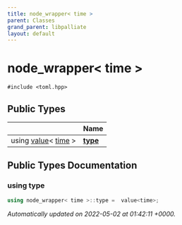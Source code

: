 ```yaml
---
title: node_wrapper< time >
parent: Classes
grand_parent: libpalliate
layout: default
---
```


# node_wrapper< time >






`#include <toml.hpp>`

## Public Types

|                | Name           |
| -------------- | -------------- |
| using [value](/libpalliate/generated/Classes/classvalue)< [time](/libpalliate/generated/Classes/structtime) > | **[type](/libpalliate/generated/Classes/structnode__wrapper_3_01time_01_4#using-type)**  |

## Public Types Documentation

### using type

```cpp
using node_wrapper< time >::type =  value<time>;
```



_Automatically updated on 2022-05-02 at 01:42:11 +0000._